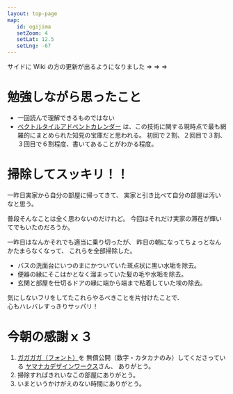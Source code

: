 ```yaml
---
layout: top-page
map: 
   id: ogijima
   setZoom: 4
   setLat: 12.5
   setLng: -67
---
```


サイドに Wiki の方の更新が出るようになりました => => =>


# 勉強しながら思ったこと

* 一回読んで理解できるものではない
* [ベクトルタイルアドベントカレンダー](https://qiita.com/advent-calendar/2017/vt)
  は、この技術に関する現時点で最も網羅的にまとめられた知見の宝庫だと思われる。
  初回で２割、２回目で３割、３回目で６割程度、書いてあることがわかる程度。


# 掃除してスッキリ！！

一昨日実家から自分の部屋に帰ってきて、
実家と引き比べて自分の部屋は汚いなと思う。

普段そんなことは全く思わないのだけれど。
今回はそれだけ実家の滞在が輝いてでもいたのだろうか。

一昨日はなんかそれでも適当に乗り切ったが、
昨日の朝になってちょっとなんかたまらなくなって、
これらを全部掃除した。

* バスの洗面台にいつのまにかついていた斑点状に黒い水垢を除去。
* 便器の縁にそこはかとなく溜まっていた髪の毛や水垢を除去。
* 玄関と部屋を仕切るドアの縁に端から端まで粘着していた埃の除去。

気にしないフリをしてたこれらやるべきことを片付けたことで、  
心もハレバレすっきりサッパリ！


# 今朝の感謝ｘ３

1. [ガガガガ（フォント）](http://ymnk-design.com/12-2/)を
   無償公開（数字・カタカナのみ）してくださっている
   [ヤマナカデザインワークス](http://ymnk-design.com/)さん、
   ありがとう。
2. 掃除すればきれいなこの部屋にありがとう。
3. いまというかけがえのない時間にありがとう。
